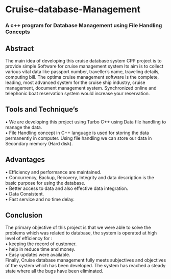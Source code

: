 # Cruise-database-Management 
### A c++ program for Database Management using File Handling Concepts
## Abstract
The main idea of developing this cruise database system CPP project is to provide simple Software for cruise management system
Its aim is to collect various vital data like passport number, traveller’s name, traveling details, computing bill.
The optima cruise management software is the complete, leading, most advanced system for the cruise ship industry, cruise management, document management system. Synchronized online and telephonic boat reservation system would increase your reservation.
## Tools and Technique’s
  •	We are developing this project using Turbo C++  using Data file handling to manage the data.<br />
  •	File Handling concept in C++ language is used for storing the data permanently in computer. Using file handling we can store our data in Secondary memory (Hard disk).<br />
## Advantages
  •	Efficiency and performance are maintained. <br />
  •	Concurrency, Backup, Recovery, Integrity and data description is the basic purpose for using the database.<br />
  •	Better access to data and also effective data integration.<br />
  •	Data Consistent.<br />
  •	Fast service and no time delay.<br />
## Conclusion
The primary objective of this project is that we were able to solve the problems which was related to database, the system is operated at high level  of efficiency for :<br />
  •	keeping the record of customer.<br />
  •	help in reduce time and money.<br />
  •	Easy updates were available.<br />
Finally, Cruise database management fully meets subjectives and objectives of the system which has been developed. The system has reached a steady state where all the bugs have been eliminated. 
